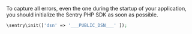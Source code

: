 To capture all errors, even the one during the startup of your application, you should initialize the Sentry PHP SDK as soon as possible.

```php
\sentry\init(['dsn' => '___PUBLIC_DSN___' ]);
```
